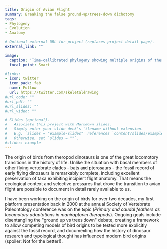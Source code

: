 ```yaml
---
title: Origin of Avian Flight
summary: Breaking the false ground-up/trees-down dichotomy
tags:
- Phylogeny
- Evolution
- Anatomy

# Optional external URL for project (replaces project detail page).
external_link: ""

image:
  caption: 'Time-callibrated phylogeny showing multiple origins of theropod aerial behavior, and a relatively late origin of avian flight'
  focal_point: Smart

#links:
- icon: twitter
  icon_pack: fab
  name: Follow
  url: https://twitter.com/skeletaldrawing
#url_code: ""
#url_pdf: ""
#url_slides: ""
#url_video: ""

# Slides (optional).
#   Associate this project with Markdown slides.
#   Simply enter your slide deck's filename without extension.
#   E.g. `slides = "example-slides"` references `content/slides/example-slides.md`.
#   Otherwise, set `slides = ""`.
#slides: example
---
```


The origin of birds from theropod dinosaurs is one of the great locomotory transitions in the history of life. Unlike the situation with basal members of other flying vertebrate clades - bats and pterosaurs - the fossil record of early flying dinosaurs is remarkably complete, including excellent preservation of taxa exhibiting incipient flight anatomy. That means the ecological context and selective pressures that drove the transition to avian flight are possible to document in detail rarely available to us.


I have been working on the origin of birds for over two decades, my first platform presentation back in 2000 at the annual Society of Vertebrate Paleontology conference was on the topic (*Primary and caudal feathers as locomotory adaptations in maniraptoran theropods*). Ongoing goals include disentangling the "ground up vs trees down" debate, creating a framework to allow competing models of bird origins to be tested more explicitly against the fossil record, and documenting how the history of dinosaur research and typological thought has influenced modern bird origins (spoiler: Not for the better!).
